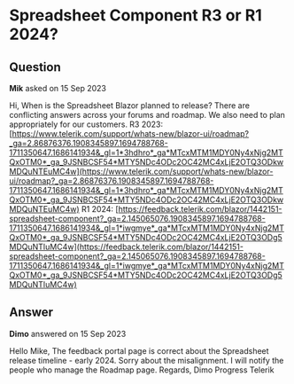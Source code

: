 # Spreadsheet Component R3 or R1 2024?

## Question

**Mik** asked on 15 Sep 2023

Hi, When is the Spreadsheet Blazor planned to release? There are conflicting answers across your forums and roadmap. We also need to plan appropriately for our customers. R3 2023: [https://www.telerik.com/support/whats-new/blazor-ui/roadmap?_ga=2.86876376.1908345897.1694788768-1711350647.1686141934&_gl=1*3hdhro*_ga*MTcxMTM1MDY0Ny4xNjg2MTQxOTM0*_ga_9JSNBCSF54*MTY5NDc4ODc2OC42MC4xLjE2OTQ3ODkwMDQuNTEuMC4w](https://www.telerik.com/support/whats-new/blazor-ui/roadmap?_ga=2.86876376.1908345897.1694788768-1711350647.1686141934&_gl=1*3hdhro*_ga*MTcxMTM1MDY0Ny4xNjg2MTQxOTM0*_ga_9JSNBCSF54*MTY5NDc4ODc2OC42MC4xLjE2OTQ3ODkwMDQuNTEuMC4w) R1 2024: [https://feedback.telerik.com/blazor/1442151-spreadsheet-component?_ga=2.145065076.1908345897.1694788768-1711350647.1686141934&_gl=1*iwgmye*_ga*MTcxMTM1MDY0Ny4xNjg2MTQxOTM0*_ga_9JSNBCSF54*MTY5NDc4ODc2OC42MC4xLjE2OTQ3ODg5MDQuNTIuMC4w](https://feedback.telerik.com/blazor/1442151-spreadsheet-component?_ga=2.145065076.1908345897.1694788768-1711350647.1686141934&_gl=1*iwgmye*_ga*MTcxMTM1MDY0Ny4xNjg2MTQxOTM0*_ga_9JSNBCSF54*MTY5NDc4ODc2OC42MC4xLjE2OTQ3ODg5MDQuNTIuMC4w)

## Answer

**Dimo** answered on 15 Sep 2023

Hello Mike, The feedback portal page is correct about the Spreadsheet release timeline - early 2024. Sorry about the misalignment. I will notify the people who manage the Roadmap page. Regards, Dimo Progress Telerik
